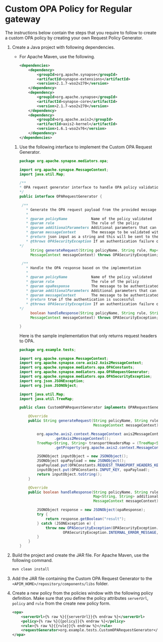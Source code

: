 
# Custom OPA Policy for Regular gateway

The instructions below contain the steps that you require to follow to create a custom OPA policy by creating your own Request Policy Generator.

1. Create a Java project with following dependencies.
    -   For Apache Maven, use the following.
        ```xml
        <dependencies>
            <dependency>
                <groupId>org.apache.synapse</groupId>
                <artifactId>synapse-extensions</artifactId>
                <version>2.1.7-wso2v270</version>
            </dependency>
            <dependency>
                <groupId>org.apache.synapse</groupId>
                <artifactId>synapse-core</artifactId>
                <version>2.1.7-wso2v270</version>
            </dependency>
            <dependency>
                <groupId>org.apache.axis2</groupId>
                <artifactId>axis2-kernel</artifactId>
                <version>1.6.1-wso2v76</version>
            </dependency>
        </dependencies>
        ```

   1. Use the following interface to implement the Custom OPA Request Generator.

       ```java tab='Interface'
       package org.apache.synapse.mediators.opa;

       import org.apache.synapse.MessageContext;
       import java.util.Map;

       /**
       * OPA request generator interface to handle OPA policy validation payload and validation response
       */
       public interface OPARequestGenerator {

        /**
          * Generate the OPA request payload from the provided message context and the additional Properties Map
          *
          * @param policyName           Name of the policy validated
          * @param rule                 The rule of the policy
          * @param additionalParameters Additional parameters that can be used to construct the opa payload
          * @param messageContext       The message to be validated with OPA server
          * @return json input as a string and this will be sent to the OPA server for validation
          * @throws OPASecurityException If an authentication failure or some other error occurs
       */
            String generateRequest(String policyName, String rule, Map<String, String> additionalParameters,
            MessageContext messageContext) throws OPASecurityException;

        /**
          * Handle the OPA response based on the implementation
          *
          * @param policyName           Name of the policy validated
          * @param rule                 The rule of the policy
          * @param opaResponse          The message to be authenticated
          * @param additionalParameters Additional parameters that can be used to handle the the opa response
          * @param messageContext       The message to be authenticated
          * @return true if the authentication is successful
          * @throws OPASecurityException If an authentication failure or some other error occurs
       */
            boolean handleResponse(String policyName, String rule, String opaResponse, Map<String, String> additionalParameters,
            MessageContext messageContext) throws OPASecurityException;

       }
       ```

       Here is the sample implementation that only returns request headers to OPA.

       ```java tab='Sample Implementation'
       package org.example.tests;

       import org.apache.synapse.MessageContext;
       import org.apache.synapse.core.axis2.Axis2MessageContext;
       import org.apache.synapse.mediators.opa.OPAConstants;
       import org.apache.synapse.mediators.opa.OPARequestGenerator;
       import org.apache.synapse.mediators.opa.OPASecurityException;
       import org.json.JSONException;
       import org.json.JSONObject;
    
       import java.util.Map;
       import java.util.TreeMap;
    
       public class CustomOPARequestGenerator implements OPARequestGenerator {
    
           @Override
           public String generateRequest(String policyName, String rule, Map<String, String> additionalParameters,
                                         MessageContext messageContext) throws OPASecurityException {
    
               org.apache.axis2.context.MessageContext axis2MessageContext = ((Axis2MessageContext) messageContext)
                       .getAxis2MessageContext();
               TreeMap<String, String> transportHeadersMap = (TreeMap<String, String>) axis2MessageContext
                       .getProperty(org.apache.axis2.context.MessageContext.TRANSPORT_HEADERS);
    
               JSONObject inputObject = new JSONObject();
               JSONObject opaPayload = new JSONObject();
               opaPayload.put(OPAConstants.REQUEST_TRANSPORT_HEADERS_KEY, new JSONObject(transportHeadersMap));
               inputObject.put(OPAConstants.INPUT_KEY, opaPayload);
               return inputObject.toString();
           }
    
           @Override
           public boolean handleResponse(String policyName, String rule, String opaResponse,
                                         Map<String, String> additionalParameters,
                                         MessageContext messageContext) throws OPASecurityException {
    
               JSONObject response = new JSONObject(opaResponse);
               try {
                   return response.getBoolean("result");
               } catch (JSONException e) {
                   throw new OPASecurityException(OPASecurityException.INTERNAL_ERROR,
                           OPASecurityException.INTERNAL_ERROR_MESSAGE, e);
               }
           }
       }
       ```

2. Build the project and create the JAR file. For Apache Maven, use the following command.
    ```bash
    mvn clean install
    ```

3. Add the JAR file containing the Custom OPA Request Generator to the `<APIM_HOME>/repository/components/libs` folder.
4. Create a new policy from the policies window with the following policy definition. Make sure that you define the policy attributes `serverUrl`, `policy` and `rule` from the create new policy form. 

    ```xml
    <opa>
        <serverUrl>{% raw %}{{serverUrl}}{% endraw %}</serverUrl>
        <policy>{% raw %}{{policy}}{% endraw %}</policy>
        <rule>{% raw %}{{rule}}{% endraw %}</rule>
        <requestGenerator>org.example.tests.CustomOPARequestGenerator</requestGenerator>
    </opa>
    ```